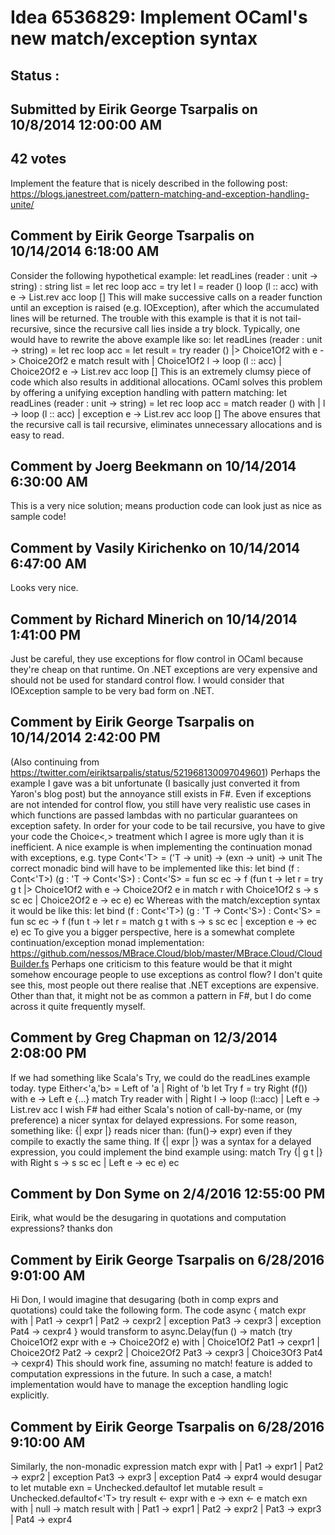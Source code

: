 # Idea 6536829: Implement OCaml's new match/exception syntax #

## Status : 

## Submitted by Eirik George Tsarpalis on 10/8/2014 12:00:00 AM

## 42 votes

Implement the feature that is nicely described in the following post:
https://blogs.janestreet.com/pattern-matching-and-exception-handling-unite/




## Comment by Eirik George Tsarpalis on 10/14/2014 6:18:00 AM

Consider the following hypothetical example:
let readLines (reader : unit -> string) : string list =
let rec loop acc =
try
let l = reader ()
loop (l :: acc)
with e ->
List.rev acc
loop []
This will make successive calls on a reader function until an exception is raised (e.g. IOException), after which the accumulated lines will be returned. The trouble with this example is that it is not tail-recursive, since the recursive call lies inside a try block. Typically, one would have to rewrite the above example like so:
let readLines (reader : unit -> string) =
let rec loop acc =
let result = try reader () |> Choice1Of2 with e -> Choice2Of2 e
match result with
| Choice1Of2 l -> loop (l :: acc)
| Choice2Of2 e -> List.rev acc
loop []
This is an extremely clumsy piece of code which also results in additional allocations. OCaml solves this problem by offering a unifying exception handling with pattern matching:
let readLines (reader : unit -> string) =
let rec loop acc =
match reader () with
| l -> loop (l :: acc)
| exception e -> List.rev acc
loop []
The above ensures that the recursive call is tail recursive, eliminates unnecessary allocations and is easy to read.

## Comment by Joerg Beekmann on 10/14/2014 6:30:00 AM

This is a very nice solution; means production code can look just as nice as sample code!

## Comment by Vasily Kirichenko on 10/14/2014 6:47:00 AM

Looks very nice.

## Comment by Richard Minerich on 10/14/2014 1:41:00 PM

Just be careful, they use exceptions for flow control in OCaml because they're cheap on that runtime. On .NET exceptions are very expensive and should not be used for standard control flow. I would consider that IOException sample to be very bad form on .NET.

## Comment by Eirik George Tsarpalis on 10/14/2014 2:42:00 PM

(Also continuing from https://twitter.com/eiriktsarpalis/status/521968130097049601)
Perhaps the example I gave was a bit unfortunate (I basically just converted it from Yaron's blog post) but the annoyance still exists in F#. Even if exceptions are not intended for control flow, you still have very realistic use cases in which functions are passed lambdas with no particular guarantees on exception safety. In order for your code to be tail recursive, you have to give your code the Choice<_,_> treatment which I agree is more ugly than it is inefficient. A nice example is when implementing the continuation monad with exceptions, e.g.
type Cont<'T> = ('T -> unit) -> (exn -> unit) -> unit
The correct monadic bind will have to be implemented like this:
let bind (f : Cont<'T>) (g : 'T -> Cont<'S>) : Cont<'S> =
fun sc ec -> f (fun t -> let r = try g t |> Choice1Of2 with e -> Choice2Of2 e in match r with Choice1Of2 s -> s sc ec | Choice2Of2 e -> ec e) ec
Whereas with the match/exception syntax it would be like this:
let bind (f : Cont<'T>) (g : 'T -> Cont<'S>) : Cont<'S> =
fun sc ec -> f (fun t -> let r = match g t with s -> s sc ec | exception e -> ec e) ec
To give you a bigger perspective, here is a somewhat complete continuation/exception monad implementation:
https://github.com/nessos/MBrace.Cloud/blob/master/MBrace.Cloud/CloudBuilder.fs
Perhaps one criticism to this feature would be that it might somehow encourage people to use exceptions as control flow? I don't quite see this, most people out there realise that .NET exceptions are expensive. Other than that, it might not be as common a pattern in F#, but I do come across it quite frequently myself.

## Comment by Greg Chapman on 12/3/2014 2:08:00 PM

If we had something like Scala's Try, we could do the readLines example today.
type Either<'a,'b> = Left of 'a | Right of 'b
let Try f = try Right (f()) with e -> Left e
{...}
match Try reader with
| Right l -> loop (l::acc)
| Left e -> List.rev acc
I wish F# had either Scala's notion of call-by-name, or (my preference) a nicer syntax for delayed expressions. For some reason, something like:
{| expr |}
reads nicer than:
(fun()-> expr)
even if they compile to exactly the same thing.
If {| expr |} was a syntax for a delayed expression, you could implement the bind example using:
match Try {| g t |} with Right s -> s sc ec | Left e -> ec e) ec

## Comment by Don Syme on 2/4/2016 12:55:00 PM

Eirik, what would be the desugaring in quotations and computation expressions?
thanks
don

## Comment by Eirik George Tsarpalis on 6/28/2016 9:01:00 AM

Hi Don,
I would imagine that desugaring (both in comp exprs and quotations) could take the following form. The code
async {
match expr with
| Pat1 -> cexpr1
| Pat2 -> cexpr2
| exception Pat3 -> cexpr3
| exception Pat4 -> cexpr4
}
would transform to
async.Delay(fun () ->
match (try Choice1Of2 expr with e -> Choice2Of2 e) with
| Choice1Of2 Pat1 -> cexpr1
| Choice2Of2 Pat2 -> cexpr2
| Choice2Of2 Pat3 -> cexpr3
| Choice3Of3 Pat4 -> cexpr4)
This should work fine, assuming no match! feature is added to computation expressions in the future. In such a case, a match! implementation would have to manage the exception handling logic explicitly.

## Comment by Eirik George Tsarpalis on 6/28/2016 9:10:00 AM

Similarly, the non-monadic expression
match expr with
| Pat1 -> expr1
| Pat2 -> expr2
| exception Pat3 -> expr3
| exception Pat4 -> expr4
would desugar to
let mutable exn = Unchecked.defaultof<Exception>
let mutable result = Unchecked.defaultof<'T>
try result <- expr with e -> exn <- e
match exn with
| null ->
match result with
| Pat1 -> expr1
| Pat2 -> expr2
| Pat3 -> expr3
| Pat4 -> expr4

